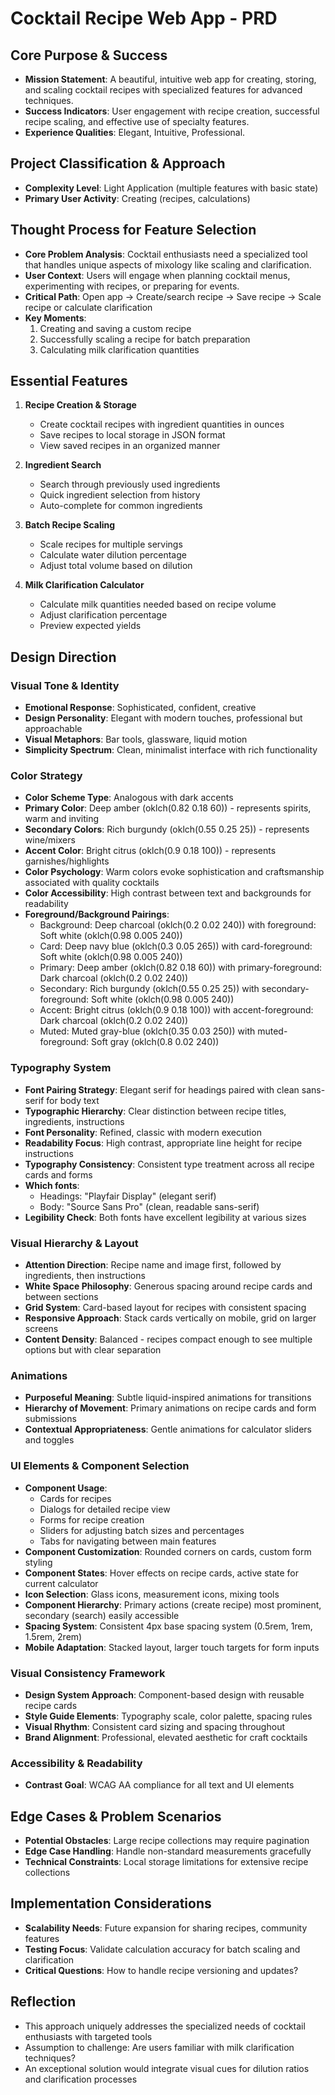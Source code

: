 # Cocktail Recipe Web App - PRD

## Core Purpose & Success
- **Mission Statement**: A beautiful, intuitive web app for creating, storing, and scaling cocktail recipes with specialized features for advanced techniques.
- **Success Indicators**: User engagement with recipe creation, successful recipe scaling, and effective use of specialty features.
- **Experience Qualities**: Elegant, Intuitive, Professional.

## Project Classification & Approach
- **Complexity Level**: Light Application (multiple features with basic state)
- **Primary User Activity**: Creating (recipes, calculations)

## Thought Process for Feature Selection
- **Core Problem Analysis**: Cocktail enthusiasts need a specialized tool that handles unique aspects of mixology like scaling and clarification.
- **User Context**: Users will engage when planning cocktail menus, experimenting with recipes, or preparing for events.
- **Critical Path**: Open app → Create/search recipe → Save recipe → Scale recipe or calculate clarification
- **Key Moments**: 
  1. Creating and saving a custom recipe
  2. Successfully scaling a recipe for batch preparation
  3. Calculating milk clarification quantities

## Essential Features
1. **Recipe Creation & Storage**
   - Create cocktail recipes with ingredient quantities in ounces
   - Save recipes to local storage in JSON format
   - View saved recipes in an organized manner

2. **Ingredient Search**
   - Search through previously used ingredients 
   - Quick ingredient selection from history
   - Auto-complete for common ingredients

3. **Batch Recipe Scaling**
   - Scale recipes for multiple servings
   - Calculate water dilution percentage
   - Adjust total volume based on dilution

4. **Milk Clarification Calculator**
   - Calculate milk quantities needed based on recipe volume
   - Adjust clarification percentage
   - Preview expected yields

## Design Direction

### Visual Tone & Identity
- **Emotional Response**: Sophisticated, confident, creative
- **Design Personality**: Elegant with modern touches, professional but approachable
- **Visual Metaphors**: Bar tools, glassware, liquid motion
- **Simplicity Spectrum**: Clean, minimalist interface with rich functionality

### Color Strategy
- **Color Scheme Type**: Analogous with dark accents
- **Primary Color**: Deep amber (oklch(0.82 0.18 60)) - represents spirits, warm and inviting
- **Secondary Colors**: Rich burgundy (oklch(0.55 0.25 25)) - represents wine/mixers
- **Accent Color**: Bright citrus (oklch(0.9 0.18 100)) - represents garnishes/highlights
- **Color Psychology**: Warm colors evoke sophistication and craftsmanship associated with quality cocktails
- **Color Accessibility**: High contrast between text and backgrounds for readability
- **Foreground/Background Pairings**:
  - Background: Deep charcoal (oklch(0.2 0.02 240)) with foreground: Soft white (oklch(0.98 0.005 240))
  - Card: Deep navy blue (oklch(0.3 0.05 265)) with card-foreground: Soft white (oklch(0.98 0.005 240))
  - Primary: Deep amber (oklch(0.82 0.18 60)) with primary-foreground: Dark charcoal (oklch(0.2 0.02 240))
  - Secondary: Rich burgundy (oklch(0.55 0.25 25)) with secondary-foreground: Soft white (oklch(0.98 0.005 240))
  - Accent: Bright citrus (oklch(0.9 0.18 100)) with accent-foreground: Dark charcoal (oklch(0.2 0.02 240))
  - Muted: Muted gray-blue (oklch(0.35 0.03 250)) with muted-foreground: Soft gray (oklch(0.8 0.02 240))

### Typography System
- **Font Pairing Strategy**: Elegant serif for headings paired with clean sans-serif for body text
- **Typographic Hierarchy**: Clear distinction between recipe titles, ingredients, instructions
- **Font Personality**: Refined, classic with modern execution
- **Readability Focus**: High contrast, appropriate line height for recipe instructions
- **Typography Consistency**: Consistent type treatment across all recipe cards and forms
- **Which fonts**: 
  - Headings: "Playfair Display" (elegant serif)
  - Body: "Source Sans Pro" (clean, readable sans-serif)
- **Legibility Check**: Both fonts have excellent legibility at various sizes

### Visual Hierarchy & Layout
- **Attention Direction**: Recipe name and image first, followed by ingredients, then instructions
- **White Space Philosophy**: Generous spacing around recipe cards and between sections
- **Grid System**: Card-based layout for recipes with consistent spacing
- **Responsive Approach**: Stack cards vertically on mobile, grid on larger screens
- **Content Density**: Balanced - recipes compact enough to see multiple options but with clear separation

### Animations
- **Purposeful Meaning**: Subtle liquid-inspired animations for transitions
- **Hierarchy of Movement**: Primary animations on recipe cards and form submissions
- **Contextual Appropriateness**: Gentle animations for calculator sliders and toggles

### UI Elements & Component Selection
- **Component Usage**: 
  - Cards for recipes
  - Dialogs for detailed recipe view
  - Forms for recipe creation
  - Sliders for adjusting batch sizes and percentages
  - Tabs for navigating between main features
- **Component Customization**: Rounded corners on cards, custom form styling
- **Component States**: Hover effects on recipe cards, active state for current calculator
- **Icon Selection**: Glass icons, measurement icons, mixing tools
- **Component Hierarchy**: Primary actions (create recipe) most prominent, secondary (search) easily accessible
- **Spacing System**: Consistent 4px base spacing system (0.5rem, 1rem, 1.5rem, 2rem)
- **Mobile Adaptation**: Stacked layout, larger touch targets for form inputs

### Visual Consistency Framework
- **Design System Approach**: Component-based design with reusable recipe cards
- **Style Guide Elements**: Typography scale, color palette, spacing rules
- **Visual Rhythm**: Consistent card sizing and spacing throughout
- **Brand Alignment**: Professional, elevated aesthetic for craft cocktails

### Accessibility & Readability
- **Contrast Goal**: WCAG AA compliance for all text and UI elements

## Edge Cases & Problem Scenarios
- **Potential Obstacles**: Large recipe collections may require pagination
- **Edge Case Handling**: Handle non-standard measurements gracefully
- **Technical Constraints**: Local storage limitations for extensive recipe collections

## Implementation Considerations
- **Scalability Needs**: Future expansion for sharing recipes, community features
- **Testing Focus**: Validate calculation accuracy for batch scaling and clarification
- **Critical Questions**: How to handle recipe versioning and updates?

## Reflection
- This approach uniquely addresses the specialized needs of cocktail enthusiasts with targeted tools
- Assumption to challenge: Are users familiar with milk clarification techniques?
- An exceptional solution would integrate visual cues for dilution ratios and clarification processes